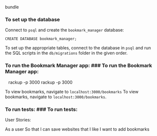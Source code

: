 bundle
```	```

### To set up the database

Connect to `psql` and create the `bookmark_manager` database:

```
CREATE DATABASE bookmark_manager;
```

To set up the appropriate tables, connect to the database in `psql` and run the SQL scripts in the `db/migrations` folder in the given order.

### To run the Bookmark Manager app:	### To run the Bookmark Manager app:


```	```
rackup -p 3000	rackup -p 3000
```	```


To view bookmarks, navigate to `localhost:3000/bookmarks`	To view bookmarks, navigate to `localhost:3000/bookmarks`.


### To run tests:	### To run tests:

User Stories:

As a user
So that I can save websites that I like
I want to add bookmarks